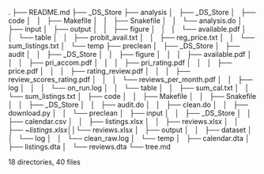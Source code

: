 .
├── README.md
├── _DS_Store
├── analysis
│   ├── _DS_Store
│   ├── code
│   │   ├── Makefile
│   │   ├── Snakefile
│   │   └── analysis.do
│   ├── input
│   ├── output
│   │   ├── figure
│   │   │   └── available.pdf
│   │   └── table
│   │       ├── probit_avail.txt
│   │       ├── reg_price.txt
│   │       └── sum_listings.txt
│   └── temp
├── preclean
│   ├── _DS_Store
│   ├── audit
│   │   ├── _DS_Store
│   │   ├── figure
│   │   │   ├── available.pdf
│   │   │   ├── pri_accom.pdf
│   │   │   ├── pri_rating.pdf
│   │   │   ├── price.pdf
│   │   │   ├── rating_review.pdf
│   │   │   ├── review_scores_rating.pdf
│   │   │   └── reviews_per_month.pdf
│   │   ├── log
│   │   │   └── on_run.log
│   │   └── table
│   │       ├── sum_cal.txt
│   │       └── sum_listings.txt
│   ├── code
│   │   ├── Makefile
│   │   ├── Snakefile
│   │   ├── _DS_Store
│   │   ├── audit.do
│   │   ├── clean.do
│   │   ├── download.py
│   │   └── preclean
│   ├── input
│   │   ├── _DS_Store
│   │   ├── calendar.csv
│   │   ├── listings.xlsx
│   │   ├── reviews.xlsx
│   │   ├── ~$listings.xlsx
│   │   └── ~$reviews.xlsx
│   ├── output
│   │   ├── dataset
│   │   └── log
│   │       └── clean_raw.log
│   └── temp
│       ├── calendar.dta
│       ├── listings.dta
│       └── reviews.dta
└── tree.md

18 directories, 40 files

